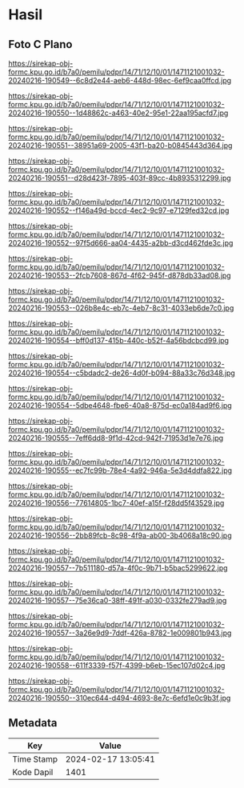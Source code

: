# Hasil

## Foto C Plano

https://sirekap-obj-formc.kpu.go.id/b7a0/pemilu/pdpr/14/71/12/10/01/1471121001032-20240216-190549--6c8d2e44-aeb6-448d-98ec-6ef9caa0ffcd.jpg

https://sirekap-obj-formc.kpu.go.id/b7a0/pemilu/pdpr/14/71/12/10/01/1471121001032-20240216-190550--1d48862c-a463-40e2-95e1-22aa195acfd7.jpg

https://sirekap-obj-formc.kpu.go.id/b7a0/pemilu/pdpr/14/71/12/10/01/1471121001032-20240216-190551--38951a69-2005-43f1-ba20-b0845443d364.jpg

https://sirekap-obj-formc.kpu.go.id/b7a0/pemilu/pdpr/14/71/12/10/01/1471121001032-20240216-190551--d28d423f-7895-403f-89cc-4b8935312299.jpg

https://sirekap-obj-formc.kpu.go.id/b7a0/pemilu/pdpr/14/71/12/10/01/1471121001032-20240216-190552--f146a49d-bccd-4ec2-9c97-e7129fed32cd.jpg

https://sirekap-obj-formc.kpu.go.id/b7a0/pemilu/pdpr/14/71/12/10/01/1471121001032-20240216-190552--97f5d666-aa04-4435-a2bb-d3cd462fde3c.jpg

https://sirekap-obj-formc.kpu.go.id/b7a0/pemilu/pdpr/14/71/12/10/01/1471121001032-20240216-190553--2fcb7608-867d-4f62-945f-d878db33ad08.jpg

https://sirekap-obj-formc.kpu.go.id/b7a0/pemilu/pdpr/14/71/12/10/01/1471121001032-20240216-190553--026b8e4c-eb7c-4eb7-8c31-4033eb6de7c0.jpg

https://sirekap-obj-formc.kpu.go.id/b7a0/pemilu/pdpr/14/71/12/10/01/1471121001032-20240216-190554--bff0d137-415b-440c-b52f-4a56bdcbcd99.jpg

https://sirekap-obj-formc.kpu.go.id/b7a0/pemilu/pdpr/14/71/12/10/01/1471121001032-20240216-190554--c5bdadc2-de26-4d0f-b094-88a33c76d348.jpg

https://sirekap-obj-formc.kpu.go.id/b7a0/pemilu/pdpr/14/71/12/10/01/1471121001032-20240216-190554--5dbe4648-fbe6-40a8-875d-ec0a184ad9f6.jpg

https://sirekap-obj-formc.kpu.go.id/b7a0/pemilu/pdpr/14/71/12/10/01/1471121001032-20240216-190555--7eff6dd8-9f1d-42cd-942f-71953d1e7e76.jpg

https://sirekap-obj-formc.kpu.go.id/b7a0/pemilu/pdpr/14/71/12/10/01/1471121001032-20240216-190555--ec7fc99b-78e4-4a92-946a-5e3d4ddfa822.jpg

https://sirekap-obj-formc.kpu.go.id/b7a0/pemilu/pdpr/14/71/12/10/01/1471121001032-20240216-190556--77614805-1bc7-40ef-a15f-f28dd5f43529.jpg

https://sirekap-obj-formc.kpu.go.id/b7a0/pemilu/pdpr/14/71/12/10/01/1471121001032-20240216-190556--2bb89fcb-8c98-4f9a-ab00-3b4068a18c90.jpg

https://sirekap-obj-formc.kpu.go.id/b7a0/pemilu/pdpr/14/71/12/10/01/1471121001032-20240216-190557--7b511180-d57a-4f0c-9b71-b5bac5299622.jpg

https://sirekap-obj-formc.kpu.go.id/b7a0/pemilu/pdpr/14/71/12/10/01/1471121001032-20240216-190557--75e36ca0-38ff-491f-a030-0332fe279ad9.jpg

https://sirekap-obj-formc.kpu.go.id/b7a0/pemilu/pdpr/14/71/12/10/01/1471121001032-20240216-190557--3a26e9d9-7ddf-426a-8782-1e009801b943.jpg

https://sirekap-obj-formc.kpu.go.id/b7a0/pemilu/pdpr/14/71/12/10/01/1471121001032-20240216-190558--611f3339-f57f-4399-b6eb-15ec107d02c4.jpg

https://sirekap-obj-formc.kpu.go.id/b7a0/pemilu/pdpr/14/71/12/10/01/1471121001032-20240216-190550--310ec644-d494-4693-8e7c-6efd1e0c9b3f.jpg


## Metadata

| Key        | Value               |
| ---------- | ------------------- |
| Time Stamp | 2024-02-17 13:05:41 |
| Kode Dapil | 1401                |



